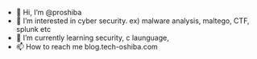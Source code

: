 - 👋 Hi, I’m @proshiba
- 👀 I’m interested in cyber security. ex) malware analysis, maltego, CTF, splunk etc
- 🌱 I’m currently learning security, c launguage, 
- 📫 How to reach me blog.tech-oshiba.com

<!---
proshiba/proshiba is a ✨ special ✨ repository because its `README.md` (this file) appears on your GitHub profile.
You can click the Preview link to take a look at your changes.
--->
